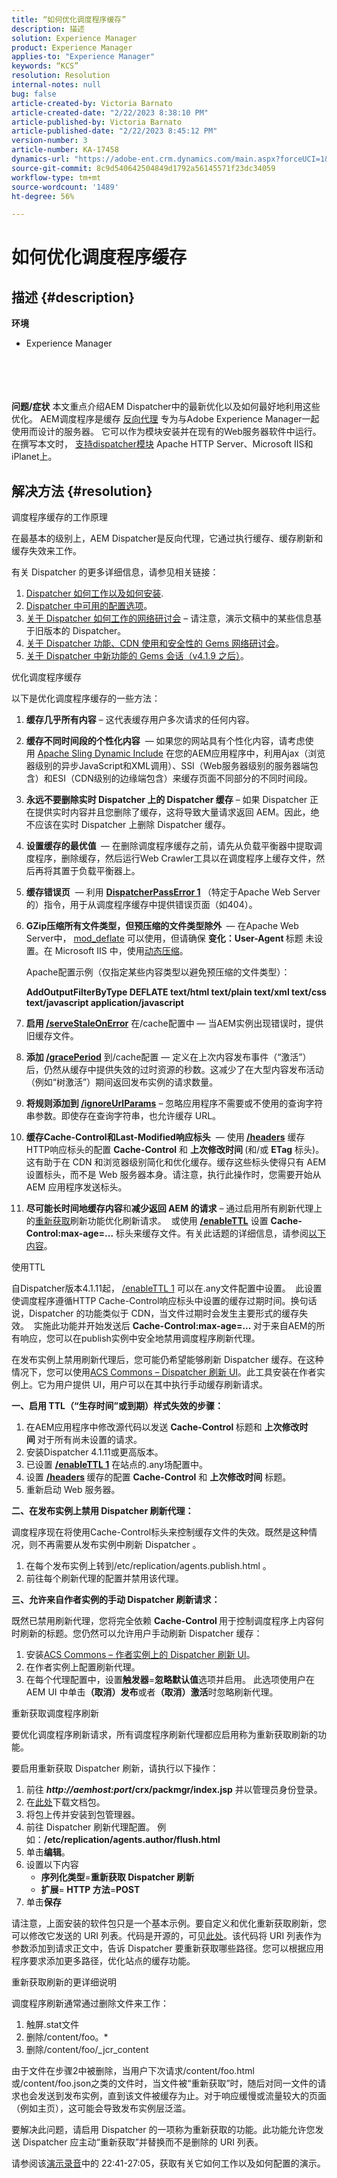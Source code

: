 ```yaml
---
title: “如何优化调度程序缓存”
description: 描述
solution: Experience Manager
product: Experience Manager
applies-to: "Experience Manager"
keywords: “KCS”
resolution: Resolution
internal-notes: null
bug: false
article-created-by: Victoria Barnato
article-created-date: "2/22/2023 8:38:10 PM"
article-published-by: Victoria Barnato
article-published-date: "2/22/2023 8:45:12 PM"
version-number: 3
article-number: KA-17458
dynamics-url: "https://adobe-ent.crm.dynamics.com/main.aspx?forceUCI=1&pagetype=entityrecord&etn=knowledgearticle&id=3b6f9ccd-f0b2-ed11-83fe-6045bd0067ea"
source-git-commit: 8c9d540642504849d1792a56145571f23dc34059
workflow-type: tm+mt
source-wordcount: '1489'
ht-degree: 56%

---
```


# 如何优化调度程序缓存

## 描述 {#description}

<b>环境</b>
- Experience Manager

<br><br> <br><br><b>问题/症状</b>
本文重点介绍AEM Dispatcher中的最新优化以及如何最好地利用这些优化。 AEM调度程序是缓存 [反向代理](https://stackoverflow.com/questions/224664/difference-between-proxy-server-and-reverse-proxy-server) 专为与Adobe Experience Manager一起使用而设计的服务器。 它可以作为模块安装并在现有的Web服务器软件中运行。 在撰写本文时， [支持dispatcher模块](https://helpx.adobe.com/cn/experience-manager/dispatcher/using/dispatcher-install.html) Apache HTTP Server、Microsoft IIS和iPlanet上。


## 解决方法 {#resolution}


调度程序缓存的工作原理

在最基本的级别上，AEM Dispatcher是反向代理，它通过执行缓存、缓存刷新和缓存失效来工作。

有关 Dispatcher 的更多详细信息，请参见相关链接：

1. [Dispatcher 如何工作以及如何安装](https://helpx.adobe.com/cn/experience-manager/dispatcher/using/dispatcher.html).
2. [Dispatcher 中可用的配置选项](https://helpx.adobe.com/cn/experience-manager/dispatcher/using/dispatcher-configuration.html)。
3. [关于 Dispatcher 如何工作的网络研讨会](https://github.com/cqsupport/webinar-dispatchercache) – 请注意，演示文稿中的某些信息基于旧版本的 Dispatcher。
4. [关于 Dispatcher 功能、CDN 使用和安全性的 Gems 网络研讨会](https://experienceleague.adobe.com/docs/experience-manager-gems-events/gems/gems2015/aem-dispatcher-caching-new-features-and-optimizations.html?lang=en)。
5. [关于 Dispatcher 中新功能的 Gems 会话（v4.1.9 之后）](https://helpx.adobe.com/cn/experience-manager/kt/eseminars/gems/aem-dispatcher.html)。


优化调度程序缓存

以下是优化调度程序缓存的一些方法：

1. <b>缓存几乎所有内容</b> – 这代表缓存用户多次请求的任何内容。
2. <b>缓存不同时间段的个性化内容</b>  — 如果您的网站具有个性化内容，请考虑使用 [Apache Sling Dynamic Include](https://helpx.adobe.com/cn/experience-manager/kt/platform-repository/using/sling-dynamic-include-technical-video-setup.html) 在您的AEM应用程序中，利用Ajax（浏览器级别的异步JavaScript和XML调用）、SSI（Web服务器级别的服务器端包含）和ESI（CDN级别的边缘端包含）来缓存页面不同部分的不同时间段。
3. <b>永远不要删除实时 Dispatcher 上的 Dispatcher 缓存</b> – 如果 Dispatcher 正在提供实时内容并且您删除了缓存，这将导致大量请求返回 AEM。因此，绝不应该在实时 Dispatcher 上删除 Dispatcher 缓存。
4. <b>设置缓存的最优值 </b> — 在删除调度程序缓存之前，请先从负载平衡器中提取调度程序，删除缓存，然后运行Web Crawler工具以在调度程序上缓存文件，然后再将其置于负载平衡器上。
5. <b>缓存错误页</b>  — 利用 <b>[DispatcherPassError 1](https://helpx.adobe.com/cn/experience-manager/dispatcher/using/dispatcher-install.html#ApacheWebServer) </b>（特定于Apache Web Server的）指令，用于从调度程序缓存中提供错误页面（如404）。
6. <b>GZip压缩所有文件类型，但预压缩的文件类型除外 </b> — 在Apache Web Server中， [mod_deflate](https://httpd.apache.org/docs/2.4/mod/mod_deflate.html) 可以使用，但请确保 <b>变化：User-Agent </b>标题<b> </b>未设置。在 Microsoft IIS 中，使用[动态压缩](https://docs.microsoft.com/zh-cn/iis/configuration/system.webserver/httpcompression/)。

   Apache配置示例（仅指定某些内容类型以避免预压缩的文件类型）：

   <b>AddOutputFilterByType DEFLATE text/html text/plain text/xml text/css text/javascript application/javascript</b>
7. <b>启用 [/serveStaleOnError](https://helpx.adobe.com/cn/experience-manager/kb/ServeStaleContentOnError.html)</b> 在/cache配置中 — 当AEM实例出现错误时，提供旧缓存文件。
8. <b>添加 [/gracePeriod](https://docs.adobe.com/content/help/zh-Hans/experience-manager-dispatcher/using/configuring/dispatcher-configuration.html#configuring-the-dispatcher-cache-cache)</b> 到/cache配置 — 定义在上次内容发布事件（“激活”）后，仍然从缓存中提供失效的过时资源的秒数。这减少了在大型内容发布活动（例如“树激活”）期间返回发布实例的请求数量。
9. <b>将规则添加到 [/ignoreUrlParams](https://helpx.adobe.com/cn/experience-manager/dispatcher/using/dispatcher-configuration.html#IgnoringURLParameters)</b> – 忽略应用程序不需要或不使用的查询字符串参数。即使存在查询字符串，也允许缓存 URL。
10. <b>缓存Cache-Control和Last-Modified响应标头</b>  — 使用<b> [/headers](https://helpx.adobe.com/cn/experience-manager/dispatcher/using/dispatcher-configuration.html#CachingHTTPResponseHeaders)</b> 缓存HTTP响应标头的配置 <b>Cache-Control</b> 和 <b>上次修改时间 </b>(和/或 <b>ETag</b> 标头)。这有助于在 CDN 和浏览器级别简化和优化缓存。缓存这些标头使得只有 AEM 设置标头，而不是 Web 服务器本身。请注意，执行此操作时，您需要开始从 AEM 应用程序发送标头。
11. <b>尽可能长时间地缓存内容</b>和<b>减少返回 AEM 的请求</b> – 通过启用所有刷新代理上的[重新获取](https://helpx.adobe.com/cn/experience-manager/kb/optimizing-the-dispatcher-cache.html#refetching-flush)刷新功能优化刷新请求。  或使用 [<b>/enableTTL</b>](https://helpx.adobe.com/experience-manager/kb/optimizing-the-dispatcher-cache.html#use-ttls) 设置 <b>Cache-Control:max-age=...</b> 标头来缓存文件。有关此话题的详细信息，请参阅[以下内容](https://helpx.adobe.com/cn/experience-manager/kb/optimizing-the-dispatcher-cache.html#use-ttls)。


使用TTL

自Dispatcher版本4.1.11起， [/enableTTL 1](https://helpx.adobe.com/cn/experience-manager/dispatcher/using/dispatcher-configuration.html#ConfiguringTimeBasedCacheInvalidationenableTTL) 可以在.any文件配置中设置。  此设置使调度程序遵循HTTP Cache-Control响应标头中设置的缓存过期时间。换句话说，Dispatcher 的功能类似于 CDN，当文件过期时会发生主要形式的缓存失效。  实施此功能并开始发送后 <b>Cache-Control:max-age=... </b>对于来自AEM的所有响应，您可以在publish实例中安全地禁用调度程序刷新代理。

在发布实例上禁用刷新代理后，您可能仍希望能够刷新 Dispatcher 缓存。在这种情况下，您可以使用[ACS Commons – Dispatcher 刷新 UI](https://adobe-consulting-services.github.io/acs-aem-commons/features/dispatcher-flush-ui/index.html)。此工具安装在作者实例上。它为用户提供 UI，用户可以在其中执行手动缓存刷新请求。

<b>一、启用 TTL（“生存时间”或到期）样式失效的步骤：</b>

1. 在AEM应用程序中修改源代码以发送 <b>Cache-Control </b>标题和 <b>上次修改时间 </b>对于所有尚未设置的请求。
2. 安装Dispatcher 4.1.11或更高版本。
3. 已设置 <b>[/enableTTL 1](https://helpx.adobe.com/cn/experience-manager/dispatcher/using/dispatcher-configuration.html#ConfiguringTimeBasedCacheInvalidationenableTTL)</b> 在站点的.any场配置中。
4. 设置 <b>[/headers](https://helpx.adobe.com/cn/experience-manager/dispatcher/using/dispatcher-configuration.html#CachingHTTPResponseHeaders) </b>缓存的配置 <b>Cache-Control</b> 和 <b>上次修改时间</b> 标题。
5. 重新启动 Web 服务器。


<b>二、在发布实例上禁用 Dispatcher 刷新代理：</b>

调度程序现在将使用Cache-Control标头来控制缓存文件的失效。既然是这种情况，则不再需要从发布实例中刷新 Dispatcher 。

1. 在每个发布实例上转到/etc/replication/agents.publish.html 。
2. 前往每个刷新代理的配置并禁用该代理。


<b>三、允许来自作者实例的手动 Dispatcher 刷新请求：</b>

既然已禁用刷新代理，您将完全依赖 <b>Cache-Control </b>用于控制调度程序上内容何时刷新的标题。您仍然可以允许用户手动刷新 Dispatcher 缓存：

1. 安装[ACS Commons – 作者实例上的 Dispatcher 刷新 UI](https://adobe-consulting-services.github.io/acs-aem-commons/features/dispatcher-flush-ui/index.html)。
2. 在作者实例上配置刷新代理。
3. 在每个代理配置中，设置<b>触发器</b>=<b>忽略默认值</b>选项并启用。 此选项使用户在 AEM UI 中单击<b>（取消）发布</b>或者<b>（取消）激活</b>时忽略刷新代理。


重新获取调度程序刷新

要优化调度程序刷新请求，所有调度程序刷新代理都应启用称为重新获取刷新的功能。

要启用重新获取 Dispatcher 刷新，请执行以下操作：

1. 前往 <b>*http://aemhost:port*/crx/packmgr/index.jsp</b> 并以管理员身份登录。
2. 在[此处](https://github.com/cqsupport/webinar-dispatchercache/blob/master/packages/dispatcher-flush-refetch-samplecode-1.0.zip?raw=true)下载文档包。
3. 将包上传并安装到包管理器。
4. 前往 Dispatcher 刷新代理配置。 例如：<b>/etc/replication/agents.author/flush.html</b>
5. 单击<b>编辑</b>。
6. 设置以下内容
   - <b>序列化类型</b>=<b>重新获取 Dispatcher 刷新</b>
   - <b>扩展</b>=<b> HTTP 方法</b>=<b>POST</b>
7. 单击<b>保存</b>


请注意，上面安装的软件包只是一个基本示例。要自定义和优化重新获取刷新，您可以修改它发送的 URI 列表。代码是开源的，可见[此处](https://github.com/cqsupport/webinar-dispatchercache/tree/master/src/refetching-flush-agent/refetch-bundle)。该代码将 URI 列表作为参数添加到请求正文中，告诉 Dispatcher 要重新获取哪些路径。您可以根据应用程序要求添加更多路径，优化站点的缓存功能。


重新获取刷新的更详细说明

调度程序刷新通常通过删除文件来工作：

1. 触屏.stat文件
2. 删除/content/foo。\*
3. 删除/content/foo/_jcr_content


由于文件在步骤2中被删除，当用户下次请求/content/foo.html或/content/foo.json之类的文件时，当文件被“重新获取”时，随后对同一文件的请求也会发送到发布实例，直到该文件被缓存为止。对于响应缓慢或流量较大的页面（例如主页），这可能会导致发布实例层泛滥。

要解决此问题，请启用 Dispatcher 的一项称为重新获取的功能。此功能允许您发送 Dispatcher 应主动“重新获取”并替换而不是删除的 URI 列表。

请参阅该[演示录音](https://my.adobeconnect.com/p7th2gf8k43)中的 22:41-27:05，获取有关它如何工作以及如何配置的演示。
